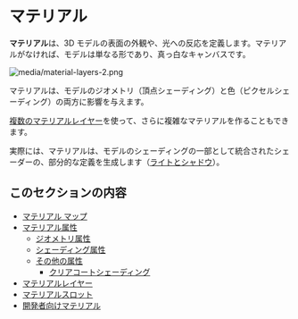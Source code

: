 # マテリアル
<!--
# Materials
-->

**マテリアル**は、3D モデルの表面の外観や、光への反応を定義します。マテリアルがなければ、モデルは単なる形であり、真っ白なキャンバスです。

<!--
**Materials** define the appearance of 3D model surfaces and how they react to light. Without materials, models are simply shapes, blank canvases.
-->

![media/material-layers-2.png](media/material-layers-2.png)

マテリアルは、モデルのジオメトリ（頂点シェーディング）と色（ピクセルシェーディング）の両方に影響を与えます。
<!--
Materials can affect both the geometry of a model (vertex shading) and its colors (pixel shading).
-->

[複数のマテリアルレイヤー](material-layers.md)を使って、さらに複雑なマテリアルを作ることもできます。
<!--
You can use [multiple material layers](material-layers.md) to build more complex materials.
-->

実際には、マテリアルは、モデルのシェーディングの一部として統合されたシェーダーの、部分的な定義を生成します（[ライトとシャドウ](../lights-and-shadows/index.md)）。
<!--
In practice, materials generate partial definitions of shaders integrated as part of the shading of models ([lights and shadows](../lights-and-shadows/index.md)).
-->

## このセクションの内容
<!--
## In this section
-->

* [マテリアル マップ](material-maps.md)
* [マテリアル属性](material-attributes.md)
    * [ジオメトリ属性](geometry-attributes.md)
    * [シェーディング属性](shading-attributes.md)
    * [その他の属性](misc-attributes.md)
        * [クリアコートシェーディング](clear-coat-shading.md)
* [マテリアルレイヤー](material-layers.md)
* [マテリアルスロット](material-slots.md)
* [開発者向けマテリアル](materials-for-developers.md)

<!--
* [Material maps](material-maps.md)
* [Material attributes](material-attributes.md)
    * [Geometry attributes](geometry-attributes.md)
    * [Shading attributes](shading-attributes.md)
    * [Misc attributes](misc-attributes.md)
        * [Clear-coating shading](clear-coat-shading.md)
* [Material layers](material-layers.md)
* [Material slots](material-slots.md)
* [Materials for developers](materials-for-developers.md)
-->
